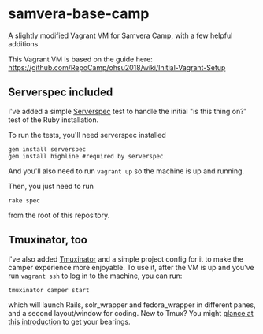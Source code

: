 # samvera-base-camp
A slightly modified Vagrant VM for Samvera Camp, with a few helpful additions

This Vagrant VM is based on the guide here:
https://github.com/RepoCamp/ohsu2018/wiki/Initial-Vagrant-Setup


## Serverspec included

I've added a simple [Serverspec](https://serverspec.org/) test to handle the initial "is this thing on?" test of the Ruby installation.

To run the tests, you'll need serverspec installed

```
gem install serverspec
gem install highline #required by serverspec
```
And you'll also need to run `vagrant up` so the machine is up and running.

Then, you just need to run

```
rake spec
```

from the root of this repository.

## Tmuxinator, too

I've also added [Tmuxinator](https://github.com/tmuxinator/tmuxinator) and a simple project config for it to make the camper experience more enjoyable. To use it, after the VM is up and you've run `vagrant ssh` to log in to the machine, you can run:

```
tmuxinator camper start
```
which will launch Rails, solr_wrapper and fedora_wrapper in different panes, and a second layout/window for coding. New to Tmux? You might [glance at this introduction](https://www.sitepoint.com/tmux-a-simple-start/) to get your bearings.
